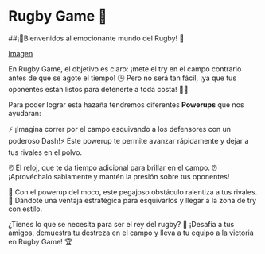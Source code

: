 # Rugby Game 🏉

##¡🏉Bienvenidos al emocionante mundo del Rugby! 🏉

[Imagen](Imagenes/Inicio.jpg)

En Rugby Game, el objetivo es claro: ¡mete el try en el campo contrario antes de que se agote el tiempo! 🕒 
Pero no será tan fácil, ¡ya que tus oponentes están listos para detenerte a toda costa! 🏃💨

Para poder lograr esta hazaña tendremos diferentes **Powerups** que nos ayudaran:

⚡ ¡Imagina correr por el campo esquivando a los defensores con un poderoso Dash!⚡ Este powerup te permite avanzar rápidamente y dejar a tus rivales en el polvo.

⏰ El reloj, que te da tiempo adicional para brillar en el campo. ⏰ 
¡Aprovéchalo sabiamente y mantén la presión sobre tus oponentes!

🤢 Con el powerup del moco, este pegajoso obstáculo ralentiza a tus rivales. 🤢
Dándote una ventaja estratégica para esquivarlos y llegar a la zona de try con estilo.

¿Tienes lo que se necesita para ser el rey del rugby? 🤴 ¡Desafía a tus amigos, demuestra tu destreza en el campo y lleva a tu equipo a la victoria en Rugby Game! 🏆
